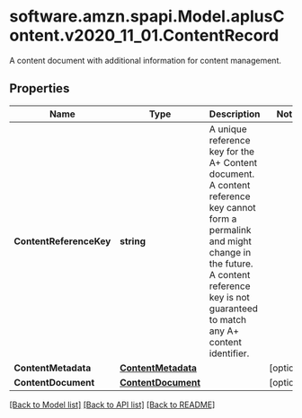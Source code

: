 # software.amzn.spapi.Model.aplusContent.v2020_11_01.ContentRecord
A content document with additional information for content management.

## Properties

Name | Type | Description | Notes
------------ | ------------- | ------------- | -------------
**ContentReferenceKey** | **string** | A unique reference key for the A+ Content document. A content reference key cannot form a permalink and might change in the future. A content reference key is not guaranteed to match any A+ content identifier. | 
**ContentMetadata** | [**ContentMetadata**](ContentMetadata.md) |  | [optional] 
**ContentDocument** | [**ContentDocument**](ContentDocument.md) |  | [optional] 

[[Back to Model list]](../README.md#documentation-for-models) [[Back to API list]](../README.md#documentation-for-api-endpoints) [[Back to README]](../README.md)

